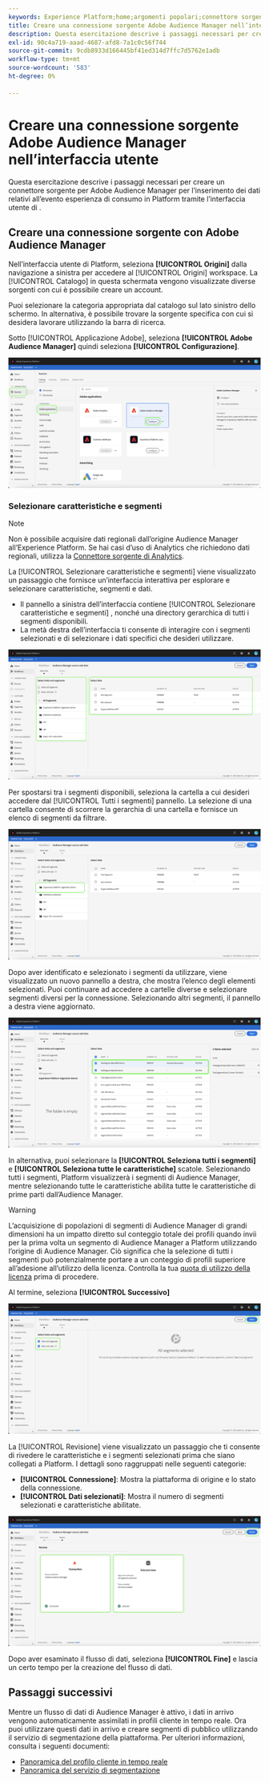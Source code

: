 ```yaml
---
keywords: Experience Platform;home;argomenti popolari;connettore sorgente di Audience Manager;Audience Manager;connettore di audience manager
title: Creare una connessione sorgente Adobe Audience Manager nell’interfaccia utente
description: Questa esercitazione descrive i passaggi necessari per creare una connessione sorgente per Adobe Audience Manager che consenta di inserire i dati relativi all’evento esperienza di consumo in Platform utilizzando l’interfaccia utente di .
exl-id: 90c4a719-aaad-4687-afd8-7a1c0c56f744
source-git-commit: 9cdb8933d166445bf41ed314d7ffc7d5762e1adb
workflow-type: tm+mt
source-wordcount: '583'
ht-degree: 0%

---
```


# Creare una connessione sorgente Adobe Audience Manager nell’interfaccia utente

Questa esercitazione descrive i passaggi necessari per creare un connettore sorgente per Adobe Audience Manager per l’inserimento dei dati relativi all’evento esperienza di consumo in Platform tramite l’interfaccia utente di .

## Creare una connessione sorgente con Adobe Audience Manager

Nell’interfaccia utente di Platform, seleziona **[!UICONTROL Origini]** dalla navigazione a sinistra per accedere al [!UICONTROL Origini] workspace. La [!UICONTROL Catalogo] in questa schermata vengono visualizzate diverse sorgenti con cui è possibile creare un account.

Puoi selezionare la categoria appropriata dal catalogo sul lato sinistro dello schermo. In alternativa, è possibile trovare la sorgente specifica con cui si desidera lavorare utilizzando la barra di ricerca.

Sotto [!UICONTROL Applicazione Adobe], seleziona **[!UICONTROL Adobe Audience Manager]** quindi seleziona **[!UICONTROL Configurazione]**.

![catalogo](../../../../images/tutorials/create/aam/catalog.png)

### Selezionare caratteristiche e segmenti

>[!NOTE]
>
>Non è possibile acquisire dati regionali dall’origine Audience Manager all’Experience Platform. Se hai casi d’uso di Analytics che richiedono dati regionali, utilizza la [Connettore sorgente di Analytics](../adobe-applications/analytics.md).

La [!UICONTROL Selezionare caratteristiche e segmenti] viene visualizzato un passaggio che fornisce un’interfaccia interattiva per esplorare e selezionare caratteristiche, segmenti e dati.

* Il pannello a sinistra dell’interfaccia contiene [!UICONTROL Selezionare caratteristiche e segmenti] , nonché una directory gerarchica di tutti i segmenti disponibili.
* La metà destra dell’interfaccia ti consente di interagire con i segmenti selezionati e di selezionare i dati specifici che desideri utilizzare.

![add-data](../../../../images/tutorials/create/aam/add-data.png)

Per spostarsi tra i segmenti disponibili, seleziona la cartella a cui desideri accedere dal [!UICONTROL Tutti i segmenti] pannello. La selezione di una cartella consente di scorrere la gerarchia di una cartella e fornisce un elenco di segmenti da filtrare.

![cartella dei segmenti](../../../../images/tutorials/create/aam/segment-folder.png)

Dopo aver identificato e selezionato i segmenti da utilizzare, viene visualizzato un nuovo pannello a destra, che mostra l’elenco degli elementi selezionati. Puoi continuare ad accedere a cartelle diverse e selezionare segmenti diversi per la connessione. Selezionando altri segmenti, il pannello a destra viene aggiornato.

![select-data](../../../../images/tutorials/create/aam/select-data.png)

In alternativa, puoi selezionare la **[!UICONTROL Seleziona tutti i segmenti]** e **[!UICONTROL Seleziona tutte le caratteristiche]** scatole. Selezionando tutti i segmenti, Platform visualizzerà i segmenti di Audience Manager, mentre selezionando tutte le caratteristiche abilita tutte le caratteristiche di prime parti dall’Audience Manager.

>[!WARNING]
>
>L’acquisizione di popolazioni di segmenti di Audience Manager di grandi dimensioni ha un impatto diretto sul conteggio totale dei profili quando invii per la prima volta un segmento di Audience Manager a Platform utilizzando l’origine di Audience Manager. Ciò significa che la selezione di tutti i segmenti può potenzialmente portare a un conteggio di profili superiore all’adesione all’utilizzo della licenza. Controlla la tua [quota di utilizzo della licenza](../../../../../dashboards/guides/license-usage.md) prima di procedere.

Al termine, seleziona **[!UICONTROL Successivo]**

![tutti i segmenti](../../../../images/tutorials/create/aam/all-segments.png)

La [!UICONTROL Revisione] viene visualizzato un passaggio che ti consente di rivedere le caratteristiche e i segmenti selezionati prima che siano collegati a Platform. I dettagli sono raggruppati nelle seguenti categorie:

* **[!UICONTROL Connessione]**: Mostra la piattaforma di origine e lo stato della connessione.
* **[!UICONTROL Dati selezionati]**: Mostra il numero di segmenti selezionati e caratteristiche abilitate.

![revisione](../../../../images/tutorials/create/aam/review.png)

Dopo aver esaminato il flusso di dati, seleziona **[!UICONTROL Fine]** e lascia un certo tempo per la creazione del flusso di dati.

## Passaggi successivi

Mentre un flusso di dati di Audience Manager è attivo, i dati in arrivo vengono automaticamente assimilati in profili cliente in tempo reale. Ora puoi utilizzare questi dati in arrivo e creare segmenti di pubblico utilizzando il servizio di segmentazione della piattaforma. Per ulteriori informazioni, consulta i seguenti documenti:

* [Panoramica del profilo cliente in tempo reale](../../../../../profile/home.md)
* [Panoramica del servizio di segmentazione](../../../../../segmentation/home.md)

